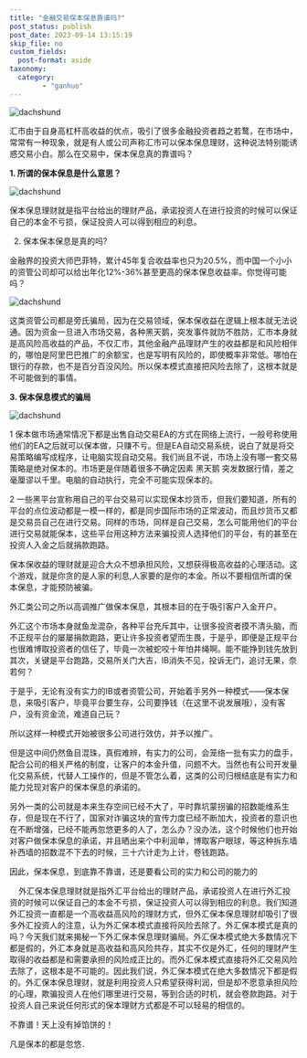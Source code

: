 ```yaml
---
title: "金融交易保本保息靠谱吗?"
post_status: publish
post_date: 2023-09-14 13:15:19
skip_file: no
custom_fields: 
  post-format: aside
taxonomy:
  category:
        - "ganhuo"
---
```


![dachshund](https://cdn.fendou.la/funstoutiao/2020/12/131841112.png)

汇市由于自身高杠杆高收益的优点，吸引了很多金融投资者趋之若鹜，在市场中，常常有一种现象，就是有人或公司声称汇市可以保本保息理财，这种说法特别能诱惑交易小白。那么在交易中，保本保息真的靠谱吗？

**1. 所谓的保本保息是什么意思？**

![dachshund](https://img.dgrhw.net/upload/images/huihu/2020/07/20/131858471.gif)

保本保息理财就是指平台给出的理财产品，承诺投资人在进行投资的时候可以保证自己的本金不亏损，保证投资人可以得到相应的利息。

2. 保本保本保息是真的吗?

金融界的投资大师巴菲特，累计45年复合收益率也只为20.5%，而中国一个小小的资管公司却可以给出年化12%-36%甚至更高的保本保息收益率。你觉得可能吗？

![dachshund](https://img.dgrhw.net/upload/images/huihu/2020/07/20/131923800.gif)

这类资管公司都是旁氏骗局，因为在交易领域，保本保收益在逻辑上根本就无法说通。因为资金一旦进入市场交易，各种黑天鹅，突发事件就防不胜防，汇市本身就是高风险高收益的产品，不仅汇市，其他金融产品理财产生的收益都是和风险相伴的，哪怕是阿里巴巴推广的余额宝，也是写明有风险的，即使概率非常低。哪怕在银行的存款，也不是百分百没风险。所以保本模式直接把风险去除了，这根本就是不可能做到的事情。

**3. 保本保息模式的骗局**

![dachshund](https://img.dgrhw.net/upload/images/huihu/2020/07/20/131940270.gif)

1 保本做市场通常情况下都是出售自动交易EA的方式在网络上流行，一般号称使用他们的EA之后就可以保本做，只赚不亏。但是EA自动交易系统，说白了就是将交易策略编写成程序，让电脑实现自动交易。我们尚且不说，市场上没有哪一套交易策略是绝对保本的。市场更是伴随着很多不确定因素 黑天鹅 突发数据行情，差之毫厘谬以千里。电脑的自动执行，完全不可能实现保本的。

2 一些黑平台宣称用自己的平台交易可以实现保本炒货币，但我们要知道，所有的平台的点位波动都是一模一样的，都是同步国际市场的正常波动，而且炒货币又都是交易员自己在进行交易。同样的市场，同样是自己交易，怎么可能用他们的平台进行交易就能保本，这些平台用这种方法来骗投资人选择他们的平台，有的甚至在投资人入金之后就捐款跑路。

保本保收益的理财就是迎合大众不想承担风险，又想获得极高收益的心理活动。这个游戏，就是你贪的是人家的利息,人家要的是你的本金。所以不要相信所谓的保本保息，才能预防被骗。

外汇类公司之所以高调推广做保本保息，其根本目的在于吸引客户入金开户。

外汇这个市场本身就鱼龙混杂，各种平台充斥其中，让很多投资者摸不清头脑，而不正规平台的屡屡捐款跑路，更让许多投资者望而生畏，于是乎，即便是正规平台也很难博取投资者的信任了，毕竟一次被蛇咬十年怕井绳啊。能不能挣到钱先放到其次，关键是平台跑路，交易所关门大吉，IB消失不见，投诉无门，追讨无果，奈若何？

于是乎，无论有没有实力的IB或者资管公司，开始着手另外一种模式——保本保息，来吸引客户，毕竟平台要生存，公司要挣钱（在这里不说发展哦），没有客户，没有资金流，难道自己玩？

所以这样一种模式开始被很多公司进行效仿，并予以推广。

但是这中间仍然鱼目混珠，真假难辨，有实力的公司，会笼络一批有实力的盘手，配合公司的相关严格的制度，让客户的本金升值，问题不大。当然也有公司开发量化交易系统，代替人工操作的，但是不管怎么着，这类的公司归根结底是有实力和能力兑现对客户的保本保息的承诺的。

另外一类的公司就是本来生存空间已经不大了，平时靠坑蒙拐骗的招数能维系生存，但是现在不行了，国家对诈骗这块的宣传力度已经不断加大，投资者的意识也在不断增强，已经不能再忽悠更多的人了，怎么办？没办法，这个时候他们也开始对客户做保本保息的承诺，并且晒出来个中利润单，博取客户眼球，等这种拆东墙补西墙的招数混不下去的时候，三十六计走为上计，卷钱跑路。

因此，保本保息，到底靠不靠谱，还是要看公司的实力和公司的能力的

    外汇保本保息理财就是指外汇平台给出的理财产品，承诺投资人在进行外汇投资的时候可以保证自己的本金不亏损，保证投资人可以得到相应的利息。我们知道外汇投资一直都是一个高收益高风险的理财方式，但外汇保本保息理财却吸引了很多外汇投资人的注意，认为外汇保本模式直接将风险去除了。外汇保本模式是真的吗？今天我们就来揭秘一下外汇保本保息理财骗局。外汇保本模式绝大多数情况下都是假的，外汇本身就是高收益和高风险共存，其实不仅是外汇，任何的理财产生取得的收益都是和需要承担的风险成正比的。而外汇保本模式直接将外汇交易风险去除了，这根本是不可能的。因此我们说，外汇保本模式在绝大多数情况下都是假的。外汇保本保息理财，就是利用投资人只希望获得利润，但是却不愿意承担风险的心理，欺骗投资人在他们哪里进行交易，等到合适的时机，就会卷款跑路。对于投资人自己来说任何形式的保本理财方式都是不可以轻易的相信的。

不靠谱！天上没有掉馅饼的！

凡是保本的都是忽悠．
